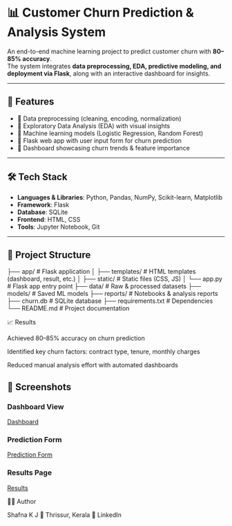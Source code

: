 # 📊 Customer Churn Prediction & Analysis System  

An end-to-end machine learning project to predict customer churn with **80–85% accuracy**.  
The system integrates **data preprocessing, EDA, predictive modeling, and deployment via Flask**, along with an interactive dashboard for insights.  

---

## 🚀 Features
- 🔹 Data preprocessing (cleaning, encoding, normalization)  
- 🔹 Exploratory Data Analysis (EDA) with visual insights  
- 🔹 Machine learning models (Logistic Regression, Random Forest)  
- 🔹 Flask web app with user input form for churn prediction  
- 🔹 Dashboard showcasing churn trends & feature importance  

---

## 🛠️ Tech Stack
- **Languages & Libraries**: Python, Pandas, NumPy, Scikit-learn, Matplotlib  
- **Framework**: Flask  
- **Database**: SQLite  
- **Frontend**: HTML, CSS  
- **Tools**: Jupyter Notebook, Git  

---

## 📂 Project Structure
├── app/ # Flask application
│ ├── templates/ # HTML templates (dashboard, result, etc.)
│ ├── static/ # Static files (CSS, JS)
│ └── app.py # Flask app entry point
├── data/ # Raw & processed datasets
├── models/ # Saved ML models
├── reports/ # Notebooks & analysis reports
├── churn.db # SQLite database
├── requirements.txt # Dependencies
└── README.md # Project documentation


📈 Results

Achieved 80–85% accuracy on churn prediction

Identified key churn factors: contract type, tenure, monthly charges

Reduced manual analysis effort with automated dashboards

## 📸 Screenshots

### Dashboard View
[Dashboard](screenshots/dashboard.png)


### Prediction Form
[Prediction Form](screenshots/prediction_form.png)

### Results Page
[Results](screenshots/results.png)


👩‍💻 Author

Shafna K J
📍 Thrissur, Kerala
🔗 LinkedIn
